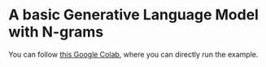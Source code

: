 # A basic Generative Language Model with N-grams

You can follow [this Google Colab](https://colab.research.google.com/drive/1ZfQ5DlHDkJFz0SMpLI7bqJvPA7CAlFQa?usp=sharing), where you can directly run the example.

